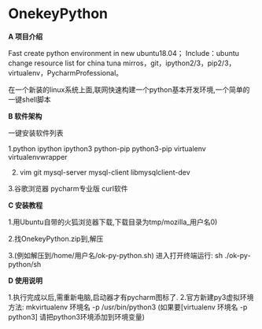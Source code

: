 # OnekeyPython

 **A 项目介绍** 

Fast create python environment in new ubuntu18.04；
Include：ubuntu change resource list for china tuna mirros，git，ipython2/3，pip2/3，virtualenv，PycharmProfessional。

在一个新装的linux系统上面,联网快速构建一个python基本开发环境,一个简单的一键shell脚本

 **B 软件架构** 

一键安装软件列表

1.python  ipython  ipython3  python-pip  python3-pip virtualenv virtualenvwrapper

2. vim  git  mysql-server  mysql-client  libmysqlclient-dev

3.谷歌浏览器  pycharm专业版  curl软件

 **C 安装教程** 

1.用Ubuntu自带的火狐浏览器下载,下载目录为tmp/mozilla_用户名0)

2.找OnekeyPython.zip到,解压

3.(例如解压到/home/用户名/ok-py-python.sh)  进入打开终端运行: sh ./ok-py-python/sh

 **D 使用说明** 

1.执行完成以后,需重新电脑,启动器才有pycharm图标了. 
2.官方新建py3虚拟环境方法: mkvirtualenv 环境名 -p /usr/bin/python3
(如果要[virtualenv 环境名 -p python3]  请把python3环境添加到环境变量)
